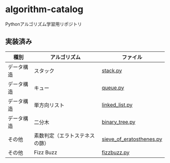 # algorithm-catalog
Pythonアルゴリズム学習用リポジトリ

## 実装済み
| 種別       | アルゴリズム                   | ファイル                                                     |
| ---------- | ------------------------------ | ------------------------------------------------------------ |
| データ構造 | スタック                       | [stack.py](./data-stracture/stack.py)                        |
| データ構造 | キュー                         | [queue.py](./data-stracture/queue.py)                        |
| データ構造 | 単方向リスト                   | [linked_list.py](./data-stracture/linked_list.py)            |
| データ構造 | 二分木                         | [binary_tree.py](./data-stracture/binary_tree.py)            |
| その他     | 素数判定（エラトステネスの篩） | [sieve_of_eratosthenes.py](./other/sieve_of_eratosthenes.py) |
| その他     | Fizz Buzz                      | [fizzbuzz.py](./other/fizzbuzz.py)                           |

